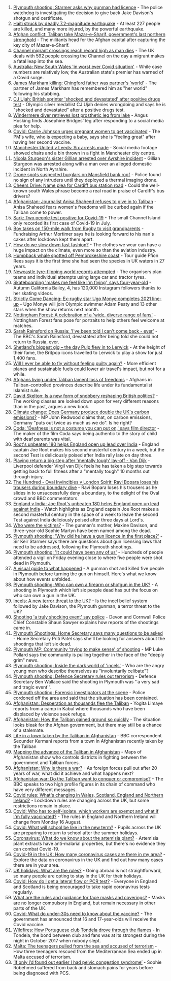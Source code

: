 1. [Plymouth shooting: Starmer asks why gunman had licence](https://www.bbc.co.uk/news/uk-england-devon-58209726) - The police watchdog is investigating the decision to give back Jake Davison's shotgun and certificate.
2. [Haiti struck by deadly 7.2-magnitude earthquake](https://www.bbc.co.uk/news/world-latin-america-58215631) - At least 227 people are killed, and many more injured, by the powerful earthquake.
3. [Afghan conflict: Taliban take Mazar-e-Sharif, government's last northern stronghold](https://www.bbc.co.uk/news/world-asia-58213848) - The militants head for the Afghan capital after capturing the key city of Mazar-e-Sharif.
4. [Channel migrant crossings reach record high as man dies](https://www.bbc.co.uk/news/uk-england-kent-58213583) - The UK deals with 592 people crossing the Channel on the day a migrant makes a fatal leap into the sea.
5. [Australia: New South Wales 'in worst ever Covid situation'](https://www.bbc.co.uk/news/world-australia-58170440) - While case numbers are relatively low, the Australian state's premier has warned of a Covid surge.
6. [James Markham killing: Chingford father was partner's 'world'](https://www.bbc.co.uk/news/uk-england-london-58215540) - The partner of James Markham has remembered him as "her world" following his stabbing.
7. [CJ Ujah: British sprinter 'shocked and devastated' after positive drugs test](https://www.bbc.co.uk/sport/athletics/58216873) - Olympic silver medallist CJ Ujah denies wrongdoing and says he is "shocked and devastated" after a positive drugs test.
8. [Windermere diver retrieves lost prosthetic leg from lake](https://www.bbc.co.uk/news/uk-england-cumbria-58213985) - Angus Hosking finds Josephine Bridges' leg after responding to a social media plea for help.
9. [Covid: Carrie Johnson urges pregnant women to get vaccinated](https://www.bbc.co.uk/news/uk-58215440) - The PM's wife, who is expecting a baby, says she is "feeling great" after having her second vaccine.
10. [Manchester United v Leeds: Six arrests made](https://www.bbc.co.uk/news/uk-england-manchester-58213906) - Social media footage showed chairs and a bin thrown in a fight in Manchester city centre.
11. [Nicola Sturgeon's sister Gillian arrested over Ayrshire incident](https://www.bbc.co.uk/news/uk-scotland-58213744) - Gillian Sturgeon was arrested along with a man over an alleged domestic incident in North Ayrshire.
12. [Drone spots suspected burglars on Mansfield bank roof](https://www.bbc.co.uk/news/uk-england-nottinghamshire-58213759) - Police found no sign of any intruders until they deployed a thermal imaging drone.
13. [Cheers Drive: Name plea for Cardiff bus station road](https://www.bbc.co.uk/news/uk-wales-58216521) - Could the well-known south Wales phrase become a real road in praise of Cardiff's bus drivers?
14. [Afghanistan: Journalist Anisa Shaheed refuses to give in to Taliban](https://www.bbc.co.uk/news/world-asia-58175088) - Anisa Shaheed fears women's freedoms will be curbed again if the Taliban come to power.
15. [Sark: Two people test positive for Covid-19](https://www.bbc.co.uk/news/world-europe-guernsey-58212983) - The small Channel Island only recorded its first case of Covid-19 in July.
16. [Boy takes on 150-mile walk from Rugby to visit grandparents](https://www.bbc.co.uk/news/uk-england-coventry-warwickshire-58200813) - Fundraising Arthur Mortimer says he is looking forward to his nan's cakes after lockdown kept them apart.
17. [How do we slow down fast fashion?](https://www.bbc.co.uk/news/uk-scotland-58216479) - The clothes we wear can have a huge impact on the climate, even more so than the aviation industry.
18. [Humpback whale spotted off Pembrokeshire coast](https://www.bbc.co.uk/news/uk-wales-58214562) - Tour guide Ffion Rees says it is the first time she had seen the species in UK waters in 27 years.
19. [Newcastle tyre-flipping world records attempted](https://www.bbc.co.uk/news/uk-england-tyne-58207214) - The organisers plan teams and individual attempts using large car and tractor tyres.
20. [Skateboarding 'makes me feel like I'm flying', says four-year-old](https://www.bbc.co.uk/news/uk-england-sussex-58159663) - Autumn California Bailey, 4, has 120,000 Instagram followers thanks to her skating videos.
21. [Strictly Come Dancing: Ex-rugby star Ugo Monye completes 2021 line-up](https://www.bbc.co.uk/news/entertainment-arts-58089932) - Ugo Monye will join Olympic swimmer Adam Peaty and 13 other stars when the show returns next month.
22. [Nottingham Forest: A celebration of a 'wide, diverse range of fans'](https://www.bbc.co.uk/news/uk-england-nottinghamshire-58201036) - Nottingham Forest fans pose for portraits to help others feel welcome at matches.
23. [Sarah Rainsford on Russia: 'I've been told I can't come back - ever'](https://www.bbc.co.uk/news/world-europe-58213845) - The BBC's Sarah Rainsford, devastated after being told she could not return to Russia, ever.
24. [Shetland’s biggest gig – the day Pulp flew in to Lerwick](https://www.bbc.co.uk/news/uk-scotland-north-east-orkney-shetland-57599869) - At the height of their fame, the Britpop icons travelled to Lerwick to play a show for just 1,400 fans.
25. [Will I ever be able to fly without feeling guilty again?](https://www.bbc.co.uk/news/business-57917193) - More efficient planes and sustainable fuels could lower air travel's impact, but not for a while.
26. [Afghans living under Taliban lament loss of freedoms](https://www.bbc.co.uk/news/world-asia-58191440) - Afghans in Taliban-controlled provinces describe life under its fundamentalist Islamist rule.
27. [David Skelton: Is a new form of snobbery reshaping British politics?](https://www.bbc.co.uk/news/uk-politics-58186519) - The working classes are looked down upon for very different reasons than in the past, argues a new book.
28. [Climate change: Does Germany produce double the UK's carbon emissions?](https://www.bbc.co.uk/news/58148881) - MP John Redwood claims that, on carbon emissions, Germany "puts out twice as much as we do". Is he right?
29. [Coda: 'Deafness is not a costume you can put on,' says film director](https://www.bbc.co.uk/news/entertainment-arts-58058653) - The maker of the film Coda says being authentic to the story of child with deaf parents was vital.
30. [Root's unbeaten 180 helps England open up lead over India](https://www.bbc.co.uk/sport/cricket/58214028) - England captain Joe Root makes his second masterful century in a week, but the second Test is deliciously poised after India rally late on day three.
31. [Playing return a big step after 'mentally tough' lay-off - Van Dijk](https://www.bbc.co.uk/sport/football/58218347) - Liverpool defender Virgil van Dijk feels he has taken a big step towards getting back to full fitness after a "mentally tough" 10 months out through injury.
32. [The Hundred - Oval Invincibles v London Spirit: Ravi Bopara loses his trousers during boundary dive](https://www.bbc.co.uk/sport/av/cricket/58218441) - Ravi Bopara loses his trousers as he slides in to unsuccessfully deny a boundary, to the delight of the Oval crowd and BBC commentators.
33. [England v India: Joe Root's unbeaten 180 helps England open up lead against India](https://www.bbc.co.uk/sport/av/cricket/58218236) - Watch highlights as England captain Joe Root makes a second masterful century in the space of a week to leave the second Test against India deliciously poised after three days at Lord's.
34. [Who were the victims?](https://www.bbc.co.uk/news/uk-58202760) - The gunman's mother, Maxine Davison, and three-year-old Sophie Martyn have been named among the dead.
35. [Plymouth shooting: 'Why did he have a gun licence in the first place?'](https://www.bbc.co.uk/news/uk-58213354) - Sir Keir Starmer says there are questions about gun licensing laws that need to be addressed, following the Plymouth shootings.
36. [Plymouth shooting: 'It could have been any of us'](https://www.bbc.co.uk/news/uk-58213293) - Hundreds of people attended a vigil on Friday evening close to where five people were shot dead in Plymouth.
37. [A visual guide to what happened](https://www.bbc.co.uk/news/uk-england-devon-58200336) - A gunman shot and killed five people in Plymouth before turning the gun on himself. Here's what we know about how events unfolded.
38. [Plymouth shooting: Who can own a firearm or shotgun in the UK?](https://www.bbc.co.uk/news/uk-58198857) - A shooting in Plymouth which left six people dead has put the focus on who can own a gun in the UK.
39. [Incels: A new terror threat to the UK?](https://www.bbc.co.uk/news/uk-58207064) - Is the incel belief system followed by Jake Davison, the Plymouth gunman, a terror threat to the UK?
40. [Shooting 'a truly shocking event' say police](https://www.bbc.co.uk/news/uk-58198081) - Devon and Cornwall Police Chief Constable Shaun Sawyer explains how reports of the shootings came in.
41. [Plymouth Shootings: Home Secretary says many questions to be asked](https://www.bbc.co.uk/news/uk-58200691) - Home Secretary Priti Patel says she'll be looking for answers about the shootings that left six dead.
42. [Plymouth MP: Community 'trying to make sense' of shooting](https://www.bbc.co.uk/news/uk-58198078) - MP Luke Pollard says the community is pulling together in the face of the "deeply grim" news.
43. [Plymouth shooting: Inside the dark world of 'incels'](https://www.bbc.co.uk/news/blogs-trending-44053828) - Who are the angry young men who describe themselves as "involuntarily celibate"?
44. [Plymouth shooting: Defence Secretary rules out terrorism](https://www.bbc.co.uk/news/uk-58198079) - Defence Secretary Ben Wallace said the shooting in Plymouth was ''a very sad and tragic event''.
45. [Plymouth shooting: Forensic investigators at the scene](https://www.bbc.co.uk/news/uk-58200017) - Police cordoned off the area and said that the situation has been contained.
46. [Afghanistan: Desperation as thousands flee the Taliban](https://www.bbc.co.uk/news/world-asia-58191043) - Yogita Limaye reports from a camp in Kabul where thousands who have been displaced by violence seek refuge.
47. [Afghanistan: How the Taliban gained ground so quickly](https://www.bbc.co.uk/news/world-asia-58187410) - The situation looks bleak for the Afghan government, but there may still be a chance of a stalemate.
48. [Life in a town taken by the Taliban in Afghanistan](https://www.bbc.co.uk/news/world-asia-58194378) - BBC correspondent Secunder Kermani reports from a town in Afghanistan recently taken by the Taliban
49. [Mapping the advance of the Taliban in Afghanistan](https://www.bbc.co.uk/news/world-asia-57933979) - Maps of Afghanistan show who controls districts in fighting between the government and Taliban forces.
50. [Afghanistan: Why is there a war?](https://www.bbc.co.uk/news/world-asia-49192495) - As foreign forces pull out after 20 years of war, what did it achieve and what happens next?
51. [Afghanistan war: Do the Taliban want to conquer or compromise?](https://www.bbc.co.uk/news/world-asia-58181670) - The BBC speaks to two high profile figures in its chain of command who have very different messages.
52. [Covid rules: What's changing in Wales, Scotland, England and Northern Ireland?](https://www.bbc.co.uk/news/explainers-52530518) - Lockdown rules are changing across the UK, but some restrictions remain in place.
53. [Covid: Who has to self-isolate, which workers are exempt and what if I'm fully vaccinated?](https://www.bbc.co.uk/news/explainers-54239922) - The rules in England and Northern Ireland will change from Monday 16 August.
54. [Covid: What will school be like in the new term?](https://www.bbc.co.uk/news/education-51643556) - Pupils across the UK are preparing to return to school after the summer holidays.
55. [Coronavirus: What do we know about the artemisia plant?](https://www.bbc.co.uk/news/world-africa-53484298) - Artemisia plant extracts have anti-malarial properties, but there's no evidence they can combat Covid-19.
56. [Covid-19 in the UK: How many coronavirus cases are there in my area?](https://www.bbc.co.uk/news/uk-51768274) - Explore the data on coronavirus in the UK and find out how many cases there are in your area.
57. [UK holidays: What are the rules?](https://www.bbc.co.uk/news/explainers-52646738) - Going abroad is not straightforward, so many people are opting to stay in the UK for their holidays.
58. [Covid: How do I get a lateral flow or PCR test?](https://www.bbc.co.uk/news/health-51943612) - Everyone in England and Scotland is being encouraged to take rapid coronavirus tests regularly.
59. [What are the rules and guidance for face masks and coverings?](https://www.bbc.co.uk/news/health-51205344) - Masks are no longer compulsory in England, but remain necessary in other parts of the UK.
60. [Covid: What do under-30s need to know about the vaccine?](https://www.bbc.co.uk/news/health-57273875) - The government has announced that 16 and 17-year-olds will receive the Covid vaccine.
61. [Wildfires: How Portuguese club Tondela drove through the flames](https://www.bbc.co.uk/sport/football/58101546) - In Tondela, the bond between club and fans was at its strongest during the night in October 2017 when nobody slept.
62. [Malta: The teenagers pulled from the sea and accused of terrorism](https://www.bbc.co.uk/news/world-57988934) - How three teenagers rescued from the Mediterranean Sea ended up in Malta accused of terrorism.
63. [‘If only I’d found out earlier I had pelvic congestion syndrome’](https://www.bbc.co.uk/news/stories-58030699) - Sophie Robehmed suffered from back and stomach pains for years before being diagnosed with PCS.
